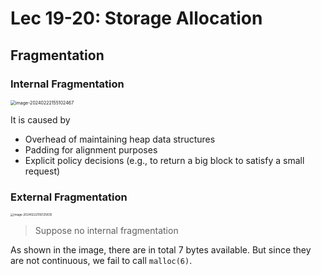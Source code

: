 # Lec 19-20: Storage Allocation

## Fragmentation

### Internal Fragmentation

<img src="https://cdn.jsdelivr.net/gh/mtdickens/mtd-images/img/202402221551192.png" alt="image-20240222155102467" style="zoom: 50%;" />

It is caused by 
 - Overhead of maintaining heap data structures 
 - Padding for alignment purposes 
 - Explicit policy decisions
  (e.g., to return a big block to satisfy a small request)

### External Fragmentation

<img src="C:/Users/mtdickens/AppData/Roaming/Typora/typora-user-images/image-20240222155125835.png" alt="image-20240222155125835" style="zoom:33%;" />

> Suppose no internal fragmentation

As shown in the image, there are in total 7 bytes available. But since they are not continuous, we fail to call `malloc(6)`.
